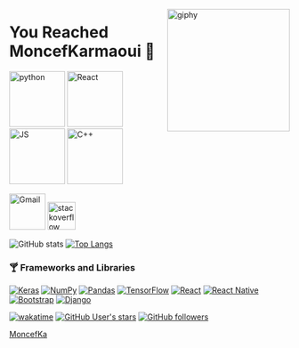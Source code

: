 
[<img align='right' src="https://media.giphy.com/media/M9gbBd9nbDrOTu1Mqx/giphy.gif" width="220" alt="giphy">](https://t.me/voko_aleksey)



# You Reached MoncefKarmaoui 👾 #



[<img src="https://cdn.iconscout.com/icon/free/png-256/python-3521655-2945099.png" alt="python" width="100">](https://docs.python.org/3/library/index.html)
[<img src="https://cdn.iconscout.com/icon/free/png-64/react-226053.png" alt="React" width="100">](https://reactjs.org/)
[<img src="https://cdn.iconscout.com/icon/free/png-64/javascript-2752148-2284965.png" alt="JS" width="100">](https://www.javascript.com/)
[<img src="https://cdn.iconscout.com/icon/free/png-64/c-4-226082.png" alt="C++" width="100">](https://docs.microsoft.com/en-us/cpp/?view=msvc-170)



[<img src="https://seeklogo.com/images/G/gmail-new-2020-logo-32DBE11BB4-seeklogo.com.png" alt="Gmail" width="65">](mailto:kanjeki3@gmail.com)
[<img src="https://cdn.iconscout.com/icon/free/png-256/stackoverflow-2752065-2284882.png" alt="stackoverflow" width="50">](https://stackoverflow.com/users/12771587/klaiden-x)



![GitHub stats](https://github-readme-stats.vercel.app/api?username=MoncefKa&theme=gotham&show_icons=true&count_private=true&hide_title=true&hide_border=true)
[![Top Langs](https://github-readme-stats.vercel.app/api/top-langs/?username=MoncefKa)](https://github.com/MoncefKa/github-readme-stats)

### 🍸 Frameworks and Libraries

<p>
    <a href="#"><img alt="Keras" src="https://img.shields.io/badge/Keras%20-%23D00000.svg?logo=Keras&logoColor=white"></a>
    <a href="#"><img alt="NumPy" src="https://img.shields.io/badge/Numpy%20-%23013243.svg?logo=numpy&logoColor=white"></a>
    <a href="#"><img alt="Pandas" src="https://img.shields.io/badge/Pandas%20-%23150458.svg?logo=pandas&logoColor=white"></a>
    <a href="#"><img alt="TensorFlow" src="https://img.shields.io/badge/TensorFlow%20-%23FF6F00.svg?logo=TensorFlow&logoColor=white"></a>
    <a href="#"><img alt="React" src="https://img.shields.io/badge/React-20232A?style=for-the-badge&logo=react&logoColor=61DAFB"></a>
    <a href="#"><img alt="React Native" src="https://img.shields.io/badge/React_Native-20232A?style=for-the-badge&logo=react&logoColor=61DAFB"></a>
    <a href="#"><img alt="Bootstrap" src="https://img.shields.io/badge/Bootstrap-563D7C?style=for-the-badge&logo=bootstrap&logoColor=white"></a>
    <a href="#"><img alt="Django" src="https://img.shields.io/badge/Django-092E20?style=for-the-badge&logo=django&logoColor=white"></a>

</p>

 

[![wakatime](https://wakatime.com/badge/user/8cc8aa38-4041-409b-9d27-a85e5b897ad4.svg?style=social)](https://wakatime.com/@8cc8aa38-4041-409b-9d27-a85e5b897ad4)
[<img alt="GitHub User's stars" src="https://img.shields.io/github/stars/MoncefKa?affiliations=OWNER%2CCOLLABORATOR%2CORGANIZATION_MEMBER&label=Total%20user%20stars%20in%20all%20repo&logoColor=red&style=social">](https://github.com/MoncefKa?tab=repositories&q=&type=&language=&sort=stargazers)
[<img alt="GitHub followers" src="https://img.shields.io/github/followers/MoncefKa?&logoColor=red&style=social">](https://github.com/MoncefKa?tab=followers)



[MoncefKa](https://github.com/MoncefKa)

